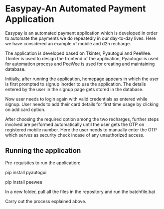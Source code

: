 # Easypay-An Automated Payment Application
Easypay is an automated payment application which is developed in order to automate the payments we do repeatedly in our day-to-day lives. Here we have considered an example of mobile and d2h recharge.

The application is developed based on Tkinter, Pyautogui and PeeWee.
Tkinter is used to design the frontend of the application, Pyautogui is used for automation process and PeeWee is used for creating and maintaining database.

Initially, after running the application, homepage appears in which the user is first prompted to signup inorder to use the application.
The details entered by the user in the signup page gets stored in the database.

Now user needs to login again with valid credentials as entered while signup. User needs to add their card details for first time usage by clicking on add card option.

After choosing the required option among the two recharges, further steps involved are performed automatically until the user gets the OTP on registered mobile number.
Here the user needs to manually enter the OTP which serves as security check incase of any unauthorized access.

## Running the application
Pre-requisites to run the application:

pip install pyautogui

pip install peewee

In a new folder, pull all the files in the repository and run the batchfile.bat

Carry out the process explained above.
